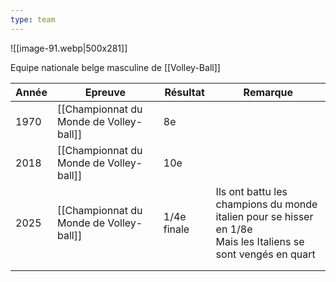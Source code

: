 ```yaml
---
type: team
---
```

![[image-91.webp|500x281]]

Equipe nationale belge masculine de [[Volley-Ball]]

| Année | Epreuve                                 | Résultat    | Remarque                                                                                                         |
| ----- | --------------------------------------- | ----------- | ---------------------------------------------------------------------------------------------------------------- |
| 1970  | [[Championnat du Monde de Volley-ball]] | 8e          |                                                                                                                  |
| 2018  | [[Championnat du Monde de Volley-ball]] | 10e         |                                                                                                                  |
| 2025  | [[Championnat du Monde de Volley-ball]] | 1/4e finale | Ils ont battu les champions du monde italien pour se hisser en 1/8e<br>Mais les Italiens se sont vengés en quart |
|       |                                         |             |                                                                                                                  |
|       |                                         |             |                                                                                                                  |
